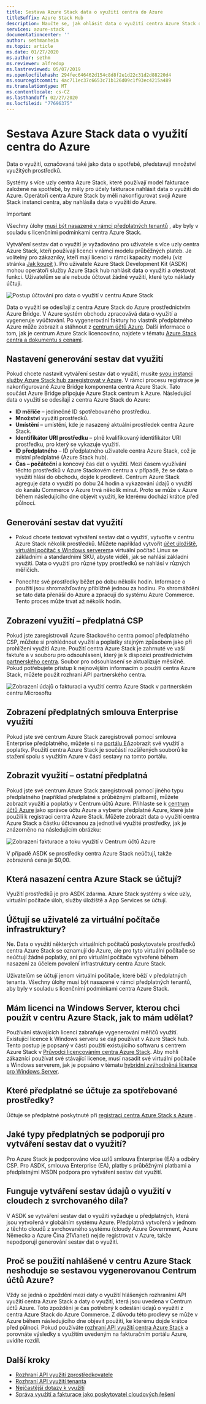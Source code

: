 ```yaml
---
title: Sestava Azure Stack data o využití centra do Azure
titleSuffix: Azure Stack Hub
description: Naučte se, jak ohlásit data o využití centra Azure Stack do Azure.
services: azure-stack
documentationcenter: ''
author: sethmanheim
ms.topic: article
ms.date: 01/27/2020
ms.author: sethm
ms.reviewer: alfredop
ms.lastreviewed: 05/07/2019
ms.openlocfilehash: 294fec646462d154c8d8f2e1d22c31d2d88220d4
ms.sourcegitcommit: 4ac711ec37c6653c71b126d09c1f93ec4215a489
ms.translationtype: MT
ms.contentlocale: cs-CZ
ms.lasthandoff: 02/27/2020
ms.locfileid: "77696375"
---
```

# <a name="report-azure-stack-hub-usage-data-to-azure"></a>Sestava Azure Stack data o využití centra do Azure

Data o využití, označovaná také jako data o spotřebě, představují množství využitých prostředků.

Systémy s více uzly centra Azure Stack, které používají model fakturace založené na spotřebě, by měly pro účely fakturace nahlásit data o využití do Azure. Operátoři centra Azure Stack by měli nakonfigurovat svoji Azure Stack instanci centra, aby nahlásila data o využití do Azure.

> [!IMPORTANT]
> Všechny úlohy [musí být nasazené v rámci předplatných tenantů](#are-users-charged-for-the-infrastructure-vms) , aby byly v souladu s licenčními podmínkami centra Azure Stack.

Vytváření sestav dat o využití je vyžadováno pro uživatele s více uzly centra Azure Stack, kteří používají licenci v rámci modelu průběžných plateb. Je volitelný pro zákazníky, kteří mají licenci v rámci kapacity modelu (viz stránka [Jak koupit](https://azure.microsoft.com/overview/azure-stack/how-to-buy/) ). Pro uživatele Azure Stack Development Kit (ASDK) mohou operátoři služby Azure Stack hub nahlásit data o využití a otestovat funkci. Uživatelům se ale nebude účtovat žádné využití, které tyto náklady účtují.

![Postup účtování pro data o využití v centru Azure Stack](media/azure-stack-usage-reporting/billing-flow.png)

Data o využití se odesílají z centra Azure Stack do Azure prostřednictvím Azure Bridge. V Azure systém obchodu zpracovává data o využití a vygeneruje vyúčtování. Po vygenerování faktury ho vlastník předplatného Azure může zobrazit a stáhnout z [centrum účtů Azure](https://account.windowsazure.com/subscriptions). Další informace o tom, jak je centrum Azure Stack licencováno, najdete v tématu [Azure Stack centra a dokumentu s cenami](https://go.microsoft.com/fwlink/?LinkId=842847).

## <a name="set-up-usage-data-reporting"></a>Nastavení generování sestav dat využití

Pokud chcete nastavit vytváření sestav dat o využití, musíte [svou instanci služby Azure Stack hub zaregistrovat v Azure](azure-stack-registration.md). V rámci procesu registrace je nakonfigurované Azure Bridge komponenta centra Azure Stack. Tato součást Azure Bridge připojuje Azure Stack centrum k Azure. Následující data o využití se odesílají z centra Azure Stack do Azure:

- **ID měřiče** – jedinečné ID spotřebovaného prostředku.
- **Množství** využití prostředků.
- **Umístění** – umístění, kde je nasazený aktuální prostředek centra Azure Stack.
- **Identifikátor URI prostředku** – plně kvalifikovaný identifikátor URI prostředku, pro který se vykazuje využití.
- **ID předplatného** – ID předplatného uživatele centra Azure Stack, což je místní předplatné (Azure Stack hub).
- **Čas – počáteční** a koncový čas dat o využití. Mezi časem využívání těchto prostředků v Azure Stackovém centru a v případě, že se data o využití hlásí do obchodu, dojde k prodlevě. Centrum Azure Stack agreguje data o využití po dobu 24 hodin a vykazování údajů o využití do kanálu Commerce v Azure trvá několik minut. Proto se může v Azure během následujícího dne objevit využití, ke kterému dochází krátce před půlnocí.

## <a name="generate-usage-data-reporting"></a>Generování sestav dat využití

- Pokud chcete testovat vytváření sestav dat o využití, vytvořte v centru Azure Stack několik prostředků. Můžete například vytvořit [účet úložiště](azure-stack-provision-storage-account.md), [virtuální počítač s Windows serverem](../user/azure-stack-create-vm-template.md)a virtuální počítač Linux se základními a standardními SKU, abyste viděli, jak se nahlásí základní využití. Data o využití pro různé typy prostředků se nahlásí v různých měřičích.

- Ponechte své prostředky běžet po dobu několik hodin. Informace o použití jsou shromažďovány přibližně jednou za hodinu. Po shromáždění se tato data přenáší do Azure a zpracují do systému Azure Commerce. Tento proces může trvat až několik hodin.

## <a name="view-usage---csp-subscriptions"></a>Zobrazení využití – předplatná CSP

Pokud jste zaregistrovali Azure Stackového centra pomocí předplatného CSP, můžete si prohlédnout využití a poplatky stejným způsobem jako při prohlížení využití Azure. Použití centra Azure Stack je zahrnuté ve vaší faktuře a v souboru pro odsouhlasení, který je k dispozici prostřednictvím [partnerského centra](https://partnercenter.microsoft.com/partner/home). Soubor pro odsouhlasení se aktualizuje měsíčně. Pokud potřebujete přístup k nejnovějším informacím o použití centra Azure Stack, můžete použít rozhraní API partnerského centra.

![Zobrazení údajů o fakturaci a využití centra Azure Stack v partnerském centru Microsoftu](media/azure-stack-usage-reporting/partner-center.png)

## <a name="view-usage---enterprise-agreement-subscriptions"></a>Zobrazení předplatných smlouva Enterprise využití

Pokud jste své centrum Azure Stack zaregistrovali pomocí smlouva Enterprise předplatného, můžete si na [portálu EA](https://ea.azure.com/)zobrazit své využití a poplatky. Použití centra Azure Stack je součástí rozšířených souborů ke stažení spolu s využitím Azure v části sestavy na tomto portálu.

## <a name="view-usage---other-subscriptions"></a>Zobrazit využití – ostatní předplatná

Pokud jste své centrum Azure Stack zaregistrovali pomocí jiného typu předplatného (například předplatné s průběžnými platbami), můžete zobrazit využití a poplatky v Centrum účtů Azure. Přihlaste se k [centrum účtů Azure](https://account.windowsazure.com/subscriptions) jako správce účtu Azure a vyberte předplatné Azure, které jste použili k registraci centra Azure Stack. Můžete zobrazit data o využití centra Azure Stack a částku účtovanou za jednotlivé využité prostředky, jak je znázorněno na následujícím obrázku:

![Zobrazení fakturace a toku využití v Centrum účtů Azure](media/azure-stack-usage-reporting/pricing-details.png)

V případě ASDK se prostředky centra Azure Stack neúčtují, takže zobrazená cena je $0,00.

## <a name="which-azure-stack-hub-deployments-are-charged"></a>Která nasazení centra Azure Stack se účtují?

Využití prostředků je pro ASDK zdarma. Azure Stack systémy s více uzly, virtuální počítače úloh, služby úložiště a App Services se účtují.

## <a name="are-users-charged-for-the-infrastructure-vms"></a>Účtují se uživatelé za virtuální počítače infrastruktury?

Ne. Data o využití některých virtuálních počítačů poskytovatele prostředků centra Azure Stack se oznamují do Azure, ale pro tyto virtuální počítače se neúčtují žádné poplatky, ani pro virtuální počítače vytvořené během nasazení za účelem povolení infrastruktury centra Azure Stack.  

Uživatelům se účtují jenom virtuální počítače, které běží v předplatných tenanta. Všechny úlohy musí být nasazené v rámci předplatných tenantů, aby byly v souladu s licenčními podmínkami centra Azure Stack.

## <a name="i-have-a-windows-server-license-i-want-to-use-on-azure-stack-hub-how-do-i-do-it"></a>Mám licenci na Windows Server, kterou chci použít v centru Azure Stack, jak to mám udělat?

Používání stávajících licencí zabraňuje vygenerování měřičů využití. Existující licence k Windows serveru se dají používat v Azure Stack hub. Tento postup je popsaný v části použití existujícího softwaru s centrem Azure Stack v [Průvodci licencováním centra Azure Stack](https://go.microsoft.com/fwlink/?LinkId=851536). Aby mohli zákazníci používat své stávající licence, musí nasadit své virtuální počítače s Windows serverem, jak je popsáno v tématu [hybridní zvýhodněná licence pro Windows Server](/azure/virtual-machines/windows/hybrid-use-benefit-licensing).

## <a name="which-subscription-is-charged-for-the-resources-consumed"></a>Které předplatné se účtuje za spotřebované prostředky?

Účtuje se předplatné poskytnuté při [registraci centra Azure Stack s Azure](azure-stack-registration.md) .

## <a name="what-types-of-subscriptions-are-supported-for-usage-data-reporting"></a>Jaké typy předplatných se podporují pro vytváření sestav dat o využití?

Pro Azure Stack je podporováno více uzlů smlouva Enterprise (EA) a odběry CSP. Pro ASDK, smlouva Enterprise (EA), platby s průběžnými platbami a předplatnými MSDN podpora pro vytváření sestav dat využití.

## <a name="does-usage-data-reporting-work-in-sovereign-clouds"></a>Funguje vytváření sestav údajů o využití v cloudech z svrchovaného díla?

V ASDK se vytváření sestav dat o využití vyžaduje u předplatných, která jsou vytvořená v globálním systému Azure. Předplatná vytvořená v jednom z těchto cloudů z svrchovaného systému (cloudy Azure Government, Azure Německo a Azure Čína 21Vianet) nejde registrovat v Azure, takže nepodporují generování sestav dat o využití.

## <a name="why-doesnt-the-usage-reported-in-azure-stack-hub-match-the-report-generated-from-azure-account-center"></a>Proč se použití nahlášené v centru Azure Stack neshoduje se sestavou vygenerovanou Centrum účtů Azure?

Vždy se jedná o zpoždění mezi daty o využití hlášených rozhraními API využití centra Azure Stack a daty o využití, která jsou uvedena v Centrum účtů Azure. Toto zpoždění je čas potřebný k odeslání údajů o využití z centra Azure Stack do Azure Commerce. Z důvodu této prodlevy se může v Azure během následujícího dne objevit použití, ke kterému dojde krátce před půlnocí. Pokud používáte [rozhraní API využití centra Azure Stack](azure-stack-provider-resource-api.md) a porovnáte výsledky s využitím uvedeným na fakturačním portálu Azure, uvidíte rozdíl.

## <a name="next-steps"></a>Další kroky

- [Rozhraní API využití zprostředkovatele](azure-stack-provider-resource-api.md)  
- [Rozhraní API využití tenanta](azure-stack-tenant-resource-usage-api.md)
- [Nejčastější dotazy k využití](azure-stack-usage-related-faq.md)
- [Správa využití a fakturace jako poskytovatel cloudových řešení](azure-stack-add-manage-billing-as-a-csp.md)
